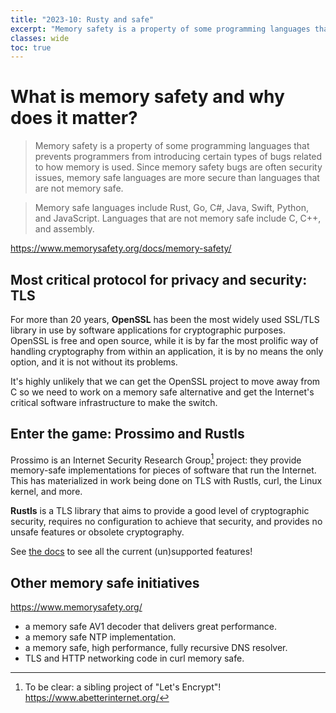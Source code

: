 ```yaml
---
title: "2023-10: Rusty and safe"
excerpt: "Memory safety is a property of some programming languages that prevents programmers from introducing certain types of bugs related to how memory is used."
classes: wide
toc: true
---
```


# What is memory safety and why does it matter?

> Memory safety is a property of some programming languages that prevents programmers from introducing certain types of bugs related to how memory is used. Since memory safety bugs are often security issues, memory safe languages are more secure than languages that are not memory safe.

> Memory safe languages include Rust, Go, C#, Java, Swift, Python, and JavaScript. Languages that are not memory safe include C, C++, and assembly.

<https://www.memorysafety.org/docs/memory-safety/>

## Most critical protocol for privacy and security: TLS

For more than 20 years, **OpenSSL** has been the most widely used SSL/TLS library in use by software applications for cryptographic purposes. OpenSSL is free and open source, while it is by far the most prolific way of handling cryptography from within an application, it is by no means the only option, and it is not without its problems.

It's highly unlikely that we can get the OpenSSL project to move away from C so we need to work on a memory safe alternative and get the Internet's critical software infrastructure to make the switch.

## Enter the game: Prossimo and Rustls

Prossimo is an Internet Security Research Group[^1] project: they provide memory-safe implementations for pieces of software that run the Internet. This has materialized in work being done on TLS with Rustls, curl, the Linux kernel, and more.

**Rustls** is a TLS library that aims to provide a good level of cryptographic security, requires no configuration to achieve that security, and provides no unsafe features or obsolete cryptography.

See [the docs](https://docs.rs/rustls/latest/rustls/) to see all the current (un)supported features!

## Other memory safe initiatives

<https://www.memorysafety.org/>

- a memory safe AV1 decoder that delivers great performance.
- a memory safe NTP implementation.
- a memory safe, high performance, fully recursive DNS resolver.
- TLS and HTTP networking code in curl memory safe.

[^1]: To be clear: a sibling project of "Let's Encrypt"! <https://www.abetterinternet.org/>